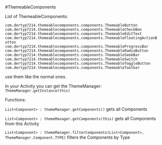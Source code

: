 #ThemeableComponents

List of ThemeableComponents:

`com.dertyp7214.themeablecomponents.components.ThemeableButton`
`com.dertyp7214.themeablecomponents.components.ThemeableCheckBox`
`com.dertyp7214.themeablecomponents.components.ThemeableEditText`
`com.dertyp7214.themeablecomponents.components.ThemeableFloatingActionButton`
`com.dertyp7214.themeablecomponents.components.ThemeableProgressBar`
`com.dertyp7214.themeablecomponents.components.ThemeableRadioButton`
`com.dertyp7214.themeablecomponents.components.ThemeableSeekBar`
`com.dertyp7214.themeablecomponents.components.ThemeableSwitch`
`com.dertyp7214.themeablecomponents.components.ThemeableToggleButton`
`com.dertyp7214.themeablecomponents.components.ThemeableToolbar`

use them like the normal ones.

In your Activity you can get the ThemeManager: `ThemeManager.getInstance(this)`

Functions:

`List<Component> : themeManager.getComponents()` gets all Components

`List<Component> : themeManager.getComponents(this)` gets all Components from this Activity

`List<Component> : themeManager.filterComponents(List<Component>, ThemeManager.Component.TYPE)` filters the Components by Type

